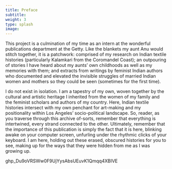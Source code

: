 ```yaml
---
title: Preface
subtitle:
weight: 3
type: splash
image:
---
```


This project is a culmination of my time as an intern at the wonderful publications department at the Getty. Like the blankets my aunt Anu would stitch together, it is a patchwork: comprised of my research on Indian textile histories (particularly Kalamkari from the Coromandel Coast); an outpouring of stories I have heard about my aunts’ own childhoods as well as my memories with them; and extracts from writings by feminist Indian authors who documented and elevated the invisible struggles of married Indian women and mothers so they could be seen (sometimes for the first time).

I do not exist in isolation. I am a tapestry of my own, woven together by the cultural and artistic heritage I inherited from the women of my family and the feminist scholars and authors of my country. Here, Indian textile histories intersect with my own penchant for art-making and my positionality within Los Angeles’ socio-political landscape. So, reader, as you traverse through this archive of-sorts, remember that everything is intertwined, every strand connected to the other. Ultimately, remember that the importance of this publication is simply the fact that it is here, blinking awake on your computer screen, unfurling under the rhythmic clicks of your keyboard. I am here, holding out these erased, obscured histories for you to see, making up for the ways that they were hidden from me as I was growing up.  

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
